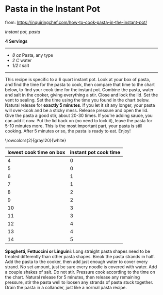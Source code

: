 # Pasta in the Instant Pot

from: https://inquiringchef.com/how-to-cook-pasta-in-the-instant-pot/

*instant pot, pasta*

**4 Servings**

---

- *8 oz* Pasta, any type
- *2 C* water
- *1/2 t* salt

---

This recipe is specific to a 6 quart instant pot. Look at your box of pasta, and
find the time for the pasta to cook, then compare that time to the chart below,
to find your cook time for the instant pot. Combine the pasta, water and salt in
the cooker, giving everything a stir. Close and lock the lid. Set the vent to
sealing. Set the time using the time you found in the chart below. Natural
release for **exactly 5 minutes**. If you let it sit any longer, your pasta will
over-cook and be a sticky mess. Release pressure and open the lid. Give the
pasta a good stir, about 20-30 times. If you're adding sauce, you can add it
now. Put the lid back on (no need to lock it), leave the pasta for 5-10 minutes
more. This is the most important part, your pasta is still cooking. After 5
minutes or so, the pasta is ready to eat. Enjoy!

\rowcolors{2}{gray!20}{white}

| lowest cook time on box | instant pot cook time |
|-------------------------|-----------------------|
| 4                       | 0                     |
| 5                       | 0                     |
| 6                       | 1                     |
| 7                       | 1                     |
| 8                       | 2                     |
| 9                       | 2                     |
| 10                      | 3                     |
| 11                      | 3                     |
| 12                      | 4                     |
| 13                      | 4                     |
| 14                      | 5                     |

**Spaghetti, Fettuccini or Linguini**: Long straight pasta shapes need to be
treated differently than other pasta shapes. Break the pasta strands in half.
Add the pasta to the cooker, then add just enough water to cover every strand.
No set amount, just be sure every noodle is covered with water. Add a couple
shakes of salt. Do not stir. Pressure cook according to the time on the chart.
Natural release for 5 minutes, then release any remaining pressure, stir the
pasta well to loosen any strands of pasta stuck together. Drain the pasta in a
collander, just like a normal pasta recipe.
